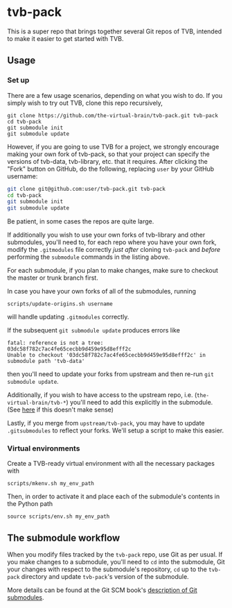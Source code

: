 # tvb-pack

This is a super repo that brings together several Git repos of TVB,
intended to make it easier to get started with TVB.

## Usage

### Set up

There are a few usage scenarios, depending on what you wish to do. If you
simply wish to try out TVB, clone this repo recursively, 

```
git clone https://github.com/the-virtual-brain/tvb-pack.git tvb-pack
cd tvb-pack
git submodule init
git submodule update
```

However, if you are going to use TVB for a project, we strongly encourage
making your own fork of tvb-pack, so that your project can specify the versions
of tvb-data, tvb-library, etc. that it requires. After clicking the "Fork" button
on GitHub, do the following, replacing `user` by your GitHub username:

```bash
git clone git@github.com:user/tvb-pack.git tvb-pack
cd tvb-pack
git submodule init
git submodule update
```

Be patient, in some cases the repos are quite large.

If additionally you wish to use your own forks of tvb-library and other 
submodules, you'll need to, for each repo 
where you have your own fork, modify the `.gitmodules` file correctly
*just after* cloning `tvb-pack` and 
*before* performing the `submodule` commands in the listing above.

For each submodule, if you plan to make changes, make sure to checkout
the master or trunk branch first.

In case you have your own forks of all of the submodules, running

```
scripts/update-origins.sh username
```

will handle updating `.gitmodules` correctly. 

If the subsequent `git submodule update` produces errors like 

```
fatal: reference is not a tree: 03dc58f782c7ac4fe65cecbb9d459e95d8efff2c
Unable to checkout '03dc58f782c7ac4fe65cecbb9d459e95d8efff2c' in submodule path 'tvb-data'
```

then you'll need to update your forks from upstream and then re-run 
`git submodule update`.

Additionally, if you wish to have access to the upstream repo, i.e.
(`the-virtual-brain/tvb-*`) you'll need to add this explicitly in
the submodule. (See [here](https://github.com/the-virtual-brain/tvb-pack/issues/4) if 
this doesn't make sense)

Lastly, if you merge from `upstream/tvb-pack`, you may have to update
`.gitsubmodules` to reflect your forks. We'll setup a script to make 
this easier.

### Virtual environments

Create a TVB-ready virtual environment with all the necessary packages with 

```
scripts/mkenv.sh my_env_path
```

Then, in order to activate it and place each of the submodule's contents in the
Python path

```
source scripts/env.sh my_env_path
```


## The submodule workflow

When you modify files tracked by the `tvb-pack` repo, use Git as
per usual. If you make changes to a submodule, you'll need to `cd`
into the submodule, Git your changes with respect to the submodule's
repository, `cd` up to the `tvb-pack` directory and update `tvb-pack`'s 
version of the submodule.

More details can be found at the Git SCM book's [description of 
Git submodules](http://git-scm.com/book/en/Git-Tools-Submodules).
